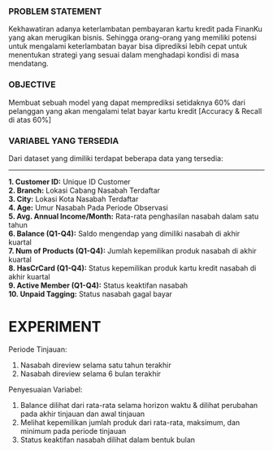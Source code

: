 ### **PROBLEM STATEMENT**

Kekhawatiran adanya keterlambatan pembayaran kartu kredit pada FinanKu yang akan merugikan bisnis.
Sehingga orang-orang yang memiliki potensi untuk mengalami keterlambatan bayar bisa diprediksi lebih cepat untuk menentukan strategi yang sesuai dalam menghadapi kondisi di masa mendatang.

### **OBJECTIVE**

Membuat sebuah model yang dapat memprediksi setidaknya 60% dari pelanggan yang akan mengalami telat bayar kartu kredit [Accuracy & Recall di atas 60%]

### **VARIABEL YANG TERSEDIA**

Dari dataset yang dimiliki terdapat beberapa data yang tersedia:


---


**1. Customer ID:** Unique ID Customer\
**2. Branch:** Lokasi Cabang Nasabah Terdaftar\
**3. City:** Lokasi Kota Nasabah Terdaftar\
**4. Age:** Umur Nasabah Pada Periode Observasi\
**5. Avg. Annual Income/Month:** Rata-rata penghasilan nasabah dalam satu tahun\
**6. Balance (Q1-Q4):** Saldo mengendap yang dimiliki nasabah di akhir kuartal\
**7. Num of Products (Q1-Q4):** Jumlah kepemilikan produk nasabah di akhir kuartal\
**8. HasCrCard (Q1-Q4):** Status kepemilikan produk kartu kredit nasabah di akhir kuartal\
**9. Active Member (Q1-Q4):** Status keaktifan nasabah\
**10. Unpaid Tagging:** Status nasabah gagal bayar


# **EXPERIMENT**

Periode Tinjauan:
1. Nasabah direview selama satu tahun terakhir
2. Nasabah direview selama 6 bulan terakhir

Penyesuaian Variabel:
1. Balance dilihat dari rata-rata selama horizon waktu & dilihat perubahan pada akhir tinjauan dan awal tinjauan
2. Melihat kepemilikan jumlah produk dari rata-rata, maksimum, dan minimum pada periode tinjauan
3. Status keaktifan nasabah dilihat dalam bentuk bulan

